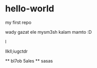 # hello-world
my first repo

wady gazat ele mysm3sh kalam mamto :D

l

llkll;iugctdr

** bl7ob 5ales **
sasas
